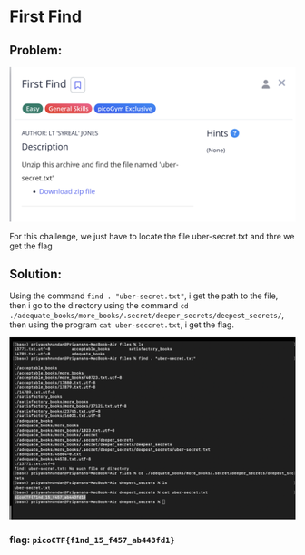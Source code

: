 # First Find

## Problem:
![image](images/firstfindques.png)

For this challenge, we just have to locate the file uber-secret.txt and thre we get the flag

## Solution:

Using the command ```find . "uber-secret.txt"```, i get the path to the file, then i go to the directory using the command ```cd ./adequate_books/more_books/.secret/deeper_secrets/deepest_secrets/```, then using the program ```cat uber-seccret.txt```, i get the flag.

![image](images/firstfindans.png)

### flag: ```picoCTF{f1nd_15_f457_ab443fd1}```